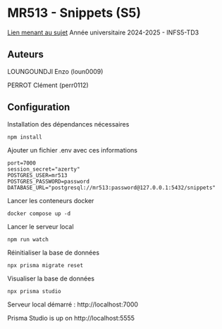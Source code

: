 # MR513 - Snippets (S5)

[Lien menant au sujet](https://iut-info.univ-reims.fr/users/nourrit/restricted/cours/mr513/tp03.html)
Année universitaire 2024-2025 - INFS5-TD3

## Auteurs

LOUNGOUNDJI Enzo (loun0009)

PERROT Clément (perr0112)

## Configuration

Installation des dépendances nécessaires

```
npm install
```

Ajouter un fichier .env avec ces informations

```
port=7000
session_secret="azerty"
POSTGRES_USER=mr513
POSTGRES_PASSWORD=password
DATABASE_URL="postgresql://mr513:password@127.0.0.1:5432/snippets"
```
Lancer les conteneurs docker 
```
docker compose up -d
```

Lancer le serveur local
```
npm run watch
```

Réinitialiser la base de données
```
npx prisma migrate reset
```

Visualiser la base de données

```
npx prisma studio
```
Serveur local démarré : http://localhost:7000

Prisma Studio is up on http://localhost:5555